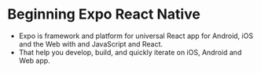 # Beginning Expo React Native
- Expo is framework and platform for universal React app for Android, iOS and the Web with and JavaScript and React.
- That help you develop, build, and quickly iterate on iOS, Android and Web app.
